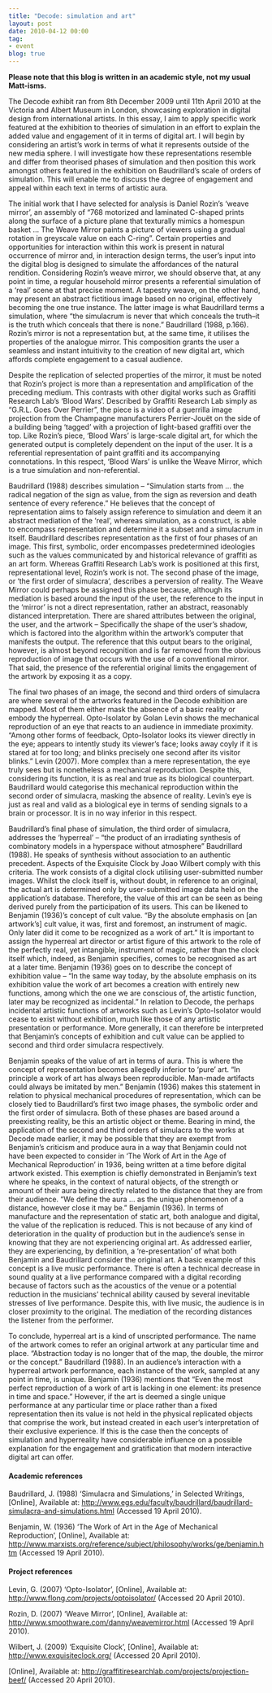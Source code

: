 ```yaml
---
title: "Decode: simulation and art"
layout: post
date: 2010-04-12 00:00
tag:
- event
blog: true
---
```


**Please note that this blog is written in an academic style, not my usual Matt-isms.**

The Decode exhibit ran from 8th December 2009 until 11th April 2010 at the Victoria and Albert Museum in London, showcasing exploration in digital design from international artists. In this essay, I aim to apply specific work featured at the exhibition to theories of simulation in an effort to explain the added value and engagement of it in terms of digital art. I will begin by considering an artist’s work in terms of what it represents outside of the new media sphere. I will investigate how these representations resemble and differ from theorised phases of simulation and then position this work amongst others featured in the exhibition on Baudrillard’s scale of orders of simulation. This will enable me to discuss the degree of engagement and appeal within each text in terms of artistic aura.

The initial work that I have selected for analysis is Daniel Rozin’s ‘weave mirror’, an assembly of “768 motorized and laminated C-shaped prints along the surface of a picture plane that texturally mimics a homespun basket … The Weave Mirror paints a picture of viewers using a gradual rotation in greyscale value on each C-ring”. Certain properties and opportunities for interaction within this work is present in natural occurrence of mirror and, in interaction design terms, the user’s input into the digital blog is designed to simulate the affordances of the natural rendition. Considering Rozin’s weave mirror, we should observe that, at any point in time, a regular household mirror presents a referential simulation of a ‘real’ scene at that precise moment. A tapestry weave, on the other hand, may present an abstract fictitious image based on no original, effectively becoming the one true instance. The latter image is what Baudrillard terms a simulation, where “the simulacrum is never that which conceals the truth&#8211;it is the truth which conceals that there is none.” Baudrillard (1988, p.166). Rozin’s mirror is not a representation but, at the same time, it utilises the properties of the analogue mirror. This composition grants the user a seamless and instant intuitivity to the creation of new digital art, which affords complete engagement to a casual audience.

Despite the replication of selected properties of the mirror, it must be noted that Rozin’s project is more than a representation and amplification of the preceding medium. This contrasts with other digital works such as Graffiti Research Lab’s ‘Blood Wars’. Described by Graffiti Research Lab simply as “G.R.L. Goes Over Perrier”, the piece is a video of a guerrilla image projection from the Champagne manufacturers Perrier-Jouët on the side of a building being ‘tagged’ with a projection of light-based graffiti over the top. Like Rozin’s piece, ‘Blood Wars’ is large-scale digital art, for which the generated output is completely dependent on the input of the user. It is a referential representation of paint graffiti and its accompanying connotations. In this respect, ‘Blood Wars’ is unlike the Weave Mirror, which is a true simulation and non-referential.

Baudrillard (1988) describes simulation – “Simulation starts from … the radical negation of the sign as value, from the sign as reversion and death sentence of every reference.” He believes that the concept of representation aims to falsely assign reference to simulation and deem it an abstract mediation of the ‘real’, whereas simulation, as a construct, is able to encompass representation and determine it a subset and a simulacrum in itself. Baudrillard describes representation as the first of four phases of an image. This first, symbolic, order encompasses predetermined ideologies such as the values communicated by and historical relevance of graffiti as an art form. Whereas Graffiti Research Lab’s work is positioned at this first, representational level, Rozin’s work is not. The second phase of the image, or ‘the first order of simulacra’, describes a perversion of reality. The Weave Mirror could perhaps be assigned this phase because, although its mediation is based around the input of the user, the reference to the input in the ‘mirror’ is not a direct representation, rather an abstract, reasonably distanced interpretation. There are shared attributes between the original, the user, and the artwork – Specifically the shape of the user’s shadow, which is factored into the algorithm within the artwork’s computer that manifests the output. The reference that this output bears to the original, however, is almost beyond recognition and is far removed from the obvious reproduction of image that occurs with the use of a conventional mirror. That said, the presence of the referential original limits the engagement of the artwork by exposing it as a copy.

The final two phases of an image, the second and third orders of simulacra are where several of the artworks featured in the Decode exhibition are mapped. Most of them either mask the absence of a basic reality or embody the hyperreal. Opto-Isolator by Golan Levin shows the mechanical reproduction of an eye that reacts to an audience in immediate proximity. “Among other forms of feedback, Opto-Isolator looks its viewer directly in the eye; appears to intently study its viewer&#8217;s face; looks away coyly if it is stared at for too long; and blinks precisely one second after its visitor blinks.” Levin (2007). More complex than a mere representation, the eye truly sees but is nonetheless a mechanical reproduction. Despite this, considering its function, it is as real and true as its biological counterpart. Baudrillard would categorise this mechanical reproduction within the second order of simulacra, masking the absence of reality. Levin’s eye is just as real and valid as a biological eye in terms of sending signals to a brain or processor. It is in no way inferior in this respect.

Baudrillard’s final phase of simulation, the third order of simulacra, addresses the ‘hyperreal’ – “the product of an irradiating synthesis of combinatory models in a hyperspace without atmosphere” Baudrillard (1988). He speaks of synthesis without association to an authentic precedent. Aspects of the Exquisite Clock by Joao Wilbert comply with this criteria. The work consists of a digital clock utilising user-submitted number images. Whilst the clock itself is, without doubt, in reference to an original, the actual art is determined only by user-submitted image data held on the application’s database. Therefore, the value of this art can be seen as being derived purely from the participation of its users. This can be likened to Benjamin (1936)’s concept of cult value. “By the absolute emphasis on [an artwork’s] cult value, it was, first and foremost, an instrument of magic. Only later did it come to be recognized as a work of art.” It is important to assign the hyperreal art director or artist figure of this artwork to the role of the perfectly real, yet intangible, instrument of magic, rather than the clock itself which, indeed, as Benjamin specifies, comes to be recognised as art at a later time. Benjamin (1936) goes on to describe the concept of exhibition value – “In the same way today, by the absolute emphasis on its exhibition value the work of art becomes a creation with entirely new functions, among which the one we are conscious of, the artistic function, later may be recognized as incidental.” In relation to Decode, the perhaps incidental artistic functions of artworks such as Levin’s Opto-Isolator would cease to exist without exhibition, much like those of any artistic presentation or performance. More generally, it can therefore be interpreted that Benjamin’s concepts of exhibition and cult value can be applied to second and third order simulacra respectively.

Benjamin speaks of the value of art in terms of aura. This is where the concept of representation becomes allegedly inferior to ‘pure’ art. “In principle a work of art has always been reproducible. Man-made artifacts could always be imitated by men.” Benjamin (1936) makes this statement in relation to physical mechanical procedures of representation, which can be closely tied to Baudrillard’s first two image phases, the symbolic order and the first order of simulacra. Both of these phases are based around a preexisting reality, be this an artistic object or theme. Bearing in mind, the application of the second and third orders of simulacra to the works at Decode made earlier, it may be possible that they are exempt from Benjamin’s criticism and produce aura in a way that Benjamin could not have been expected to consider in ‘The Work of Art in the Age of Mechanical Reproduction’ in 1936, being written at a time before digital artwork existed. This exemption is chiefly demonstrated in Benjamin’s text where he speaks, in the context of natural objects, of the strength or amount of their aura being directly related to the distance that they are from their audience. “We define the aura … as the unique phenomenon of a distance, however close it may be.” Benjamin (1936). In terms of manufacture and the representation of static art, both analogue and digital, the value of the replication is reduced. This is not because of any kind of deterioration in the quality of production but in the audience’s sense in knowing that they are not experiencing original art. As addressed earlier, they are experiencing, by definition, a ‘re-presentation’ of what both Benjamin and Baudrillard consider the original art. A basic example of this concept is a live music performance. There is often a technical decrease in sound quality at a live performance compared with a digital recording because of factors such as the acoustics of the venue or a potential reduction in the musicians’ technical ability caused by several inevitable stresses of live performance. Despite this, with live music, the audience is in closer proximity to the original. The mediation of the recording distances the listener from the performer.

To conclude, hyperreal art is a kind of unscripted performance. The name of the artwork comes to refer an original artwork at any particular time and place. “Abstraction today is no longer that of the map, the double, the mirror or the concept.” Baudrillard (1988). In an audience’s interaction with a hyperreal artwork performance, each instance of the work, sampled at any point in time, is unique. Benjamin (1936) mentions that “Even the most perfect reproduction of a work of art is lacking in one element: its presence in time and space.” However, if the art is deemed a single unique performance at any particular time or place rather than a fixed representation then its value is not held in the physical replicated objects that comprise the work, but instead created in each user’s interpretation of their exclusive experience. If this is the case then the concepts of simulation and hyperreality have considerable influence on a possible explanation for the engagement and gratification that modern interactive digital art can offer.

#### Academic references

Baudrillard, J. (1988) ‘Simulacra and Simulations,’ in Selected Writings, [Online], Available at: http://www.egs.edu/faculty/baudrillard/baudrillard-simulacra-and-simulations.html (Accessed 19 April 2010).

Benjamin, W. (1936) ‘The Work of Art in the Age of Mechanical Reproduction’, [Online], Available at: http://www.marxists.org/reference/subject/philosophy/works/ge/benjamin.htm (Accessed 19 April 2010).

#### Project references

Levin, G. (2007) ‘Opto-Isolator’, [Online], Available at: http://www.flong.com/projects/optoisolator/ (Accessed 20 April 2010).

Rozin, D. (2007) ‘Weave Mirror’, [Online], Available at: http://www.smoothware.com/danny/weavemirror.html (Accessed 19 April 2010).

Wilbert, J. (2009) ‘Exquisite Clock’, [Online], Available at: http://www.exquisiteclock.org/ (Accessed 20 April 2010).

[Online], Available at: http://graffitiresearchlab.com/projects/projection-beef/ (Accessed 20 April 2010).